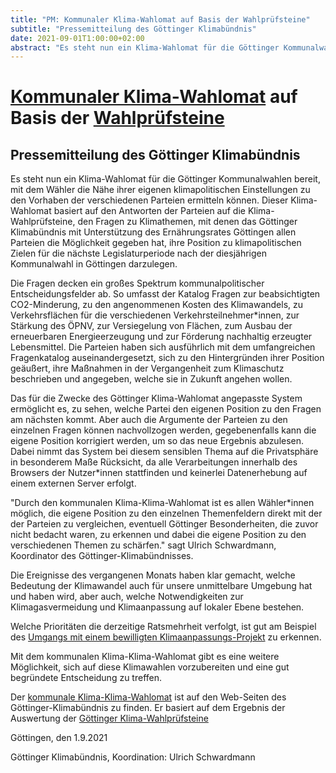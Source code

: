 ```yaml
---
title: "PM: Kommunaler Klima-Wahlomat auf Basis der Wahlprüfsteine"
subtitle: "Pressemitteilung des Göttinger Klimabündnis"
date: 2021-09-01T1:00:00+02:00
abstract: "Es steht nun ein Klima-Wahlomat für die Göttinger Kommunalwahlen bereit, mit dem Wähler die Nähe ihrer eigenen klimapolitischen Einstellungen zu den Vorhaben der verschiedenen Parteien ermitteln können."
---
```



[Kommunaler Klima-Wahlomat](https://goettinger-klimabuendnis.de/html/Wahlpruefsteine_Goettingen_2021/Kommunalwahl) auf Basis der [Wahlprüfsteine](https://goettinger-klimabuendnis.de/html/Wahlpruefsteine_Goettingen_2021/20210727-Antworten-Wahlpruefsteine.html)
=====================


Pressemitteilung des Göttinger Klimabündnis 
--------------------------------------------------------

Es steht nun ein Klima-Wahlomat für die Göttinger Kommunalwahlen bereit, mit
dem Wähler die Nähe ihrer eigenen klimapolitischen Einstellungen zu den
Vorhaben der verschiedenen Parteien ermitteln können. Dieser Klima-Wahlomat
basiert auf den Antworten der Parteien auf die Klima-Wahlprüfsteine, den
Fragen zu Klimathemen, mit denen das Göttinger Klimabündnis mit
Unterstützung des Ernährungsrates Göttingen allen Parteien die
Möglichkeit gegeben hat, ihre Position zu klimapolitischen Zielen für
die nächste Legislaturperiode nach der diesjährigen Kommunalwahl in
Göttingen darzulegen.

Die Fragen decken ein großes Spektrum kommunalpolitischer
Entscheidungsfelder ab. So umfasst der Katalog Fragen zur beabsichtigten
CO2-Minderung, zu den angenommenen Kosten des Klimawandels, zu
Verkehrsflächen für die verschiedenen Verkehrsteilnehmer\*innen, zur
Stärkung des ÖPNV, zur Versiegelung von Flächen, zum Ausbau der
erneuerbaren Energieerzeugung und zur Förderung nachhaltig erzeugter
Lebensmittel. Die Parteien haben sich ausführlich mit dem umfangreichen
Fragenkatalog auseinandergesetzt, sich zu den Hintergründen ihrer
Position geäußert, ihre Maßnahmen in der Vergangenheit zum Klimaschutz
beschrieben und angegeben, welche sie in Zukunft angehen wollen.

Das für die Zwecke des Göttinger Klima-Wahlomat angepasste System ermöglicht
es, zu sehen, welche Partei den eigenen Position zu den Fragen am
nächsten kommt. Aber auch die Argumente der Parteien zu den einzelnen
Fragen können nachvollzogen werden, gegebenenfalls kann die eigene
Position korrigiert werden, um so das neue Ergebnis abzulesen. Dabei
nimmt das System bei diesem sensiblen Thema auf die Privatsphäre in
besonderem Maße Rücksicht, da alle Verarbeitungen innerhalb des Browsers
der Nutzer\*innen stattfinden und keinerlei Datenerhebung auf einem
externen Server erfolgt.

"Durch den kommunalen Klima-Klima-Wahlomat ist es allen Wähler\*innen
möglich, die eigene Position zu den einzelnen Themenfeldern direkt mit
der der Parteien zu vergleichen, eventuell Göttinger Besonderheiten, die
zuvor nicht bedacht waren, zu erkennen und dabei die eigene Position zu
den verschiedenen Themen zu schärfen." sagt Ulrich Schwardmann,
Koordinator des Göttinger-Klimabündnisses.

Die Ereignisse des vergangenen Monats haben klar gemacht, welche
Bedeutung der Klimawandel auch für unsere unmittelbare Umgebung hat und
haben wird, aber auch, welche Notwendigkeiten zur Klimagasvermeidung und
Klimaanpassung auf lokaler Ebene bestehen. 

Welche Prioritäten die derzeitige Ratsmehrheit verfolgt, ist gut am Beispiel
des [Umgangs mit einem bewilligten Klimaanpassungs-Projekt](/post/2021-09-07-cheltenhampark) zu
erkennen.


Mit dem kommunalen
Klima-Klima-Wahlomat gibt es eine weitere Möglichkeit, sich auf diese
Klimawahlen vorzubereiten und eine gut begründete Entscheidung zu
treffen.

Der [kommunale Klima-Klima-Wahlomat](https://goettinger-klimabuendnis.de/html/Wahlpruefsteine_Goettingen_2021/Kommunalwahl) ist auf den Web-Seiten des
Göttinger-Klimabündnis zu finden. Er basiert auf dem Ergebnis der Auswertung der
[Göttinger Klima-Wahlprüfsteine](https://goettinger-klimabuendnis.de/html/Wahlpruefsteine_Goettingen_2021/20210727-Antworten-Wahlpruefsteine.html)

Göttingen, den 1.9.2021

Göttinger Klimabündnis, Koordination: Ulrich Schwardmann
